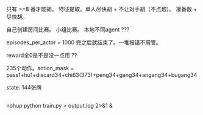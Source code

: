 ##

只有 >=8 番才能胡。
特征提取。单人尽快胡 + 不让对手胡（不点炮）。
凑番数 + 尽快胡。


自己创建房间比赛。
小组比赛。
本地不同agent ???


episodes_per_actor = 1000 完之后就结束了。一堆报错不用管。

reward全0是不是没一点用 ??

235个动作。action_mask = pass1+hu1+discard34+chi63(3*7*3)+peng34+gang34+angang34+bugang34

state: 144张牌



##
nohup python train.py > output.log 2>&1 &